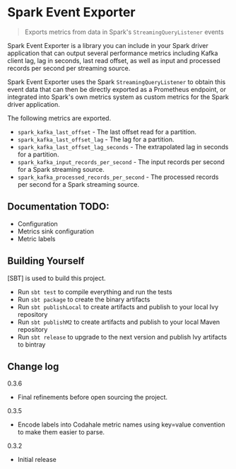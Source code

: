 # Spark Event Exporter

> Exports metrics from data in Spark's `StreamingQueryListener` events

Spark Event Exporter is a library you can include in your Spark driver application that can output several performance
metrics including Kafka client lag, lag in seconds, last read offset, as well as input and processed records per
second per streaming source.

Spark Event Exporter uses the Spark `StreamingQueryListener` to obtain this event data that can then be directly
exported as a Prometheus endpoint, or integrated into Spark's own metrics system as custom metrics for the Spark
driver application.

The following metrics are exported.

* `spark_kafka_last_offset` - The last offset read for a partition.
* `spark_kafka_last_offset_lag` - The lag for a partition.
* `spark_kafka_last_offset_lag_seconds` - The extrapolated lag in seconds for a partition.
* `spark_kafka_input_records_per_second` - The input records per second for a Spark streaming source.
* `spark_kafka_processed_records_per_second` - The processed records per second for a Spark streaming source.

## Documentation TODO:

- Configuration
- Metrics sink configuration
- Metric labels

## Building Yourself

[SBT] is used to build this project.

* Run `sbt test` to compile everything and run the tests
* Run `sbt package` to create the binary artifacts
* Run `sbt publishLocal` to create artifacts and publish to your local Ivy repository
* Run `sbt publishM2` to create artifacts and publish to your local Maven repository
* Run `sbt release` to upgrade to the next version and publish Ivy artifacts to bintray

## Change log

0.3.6

* Final refinements before open sourcing the project.

0.3.5

* Encode labels into Codahale metric names using key=value convention to make them easier to parse.

0.3.2

* Initial release

